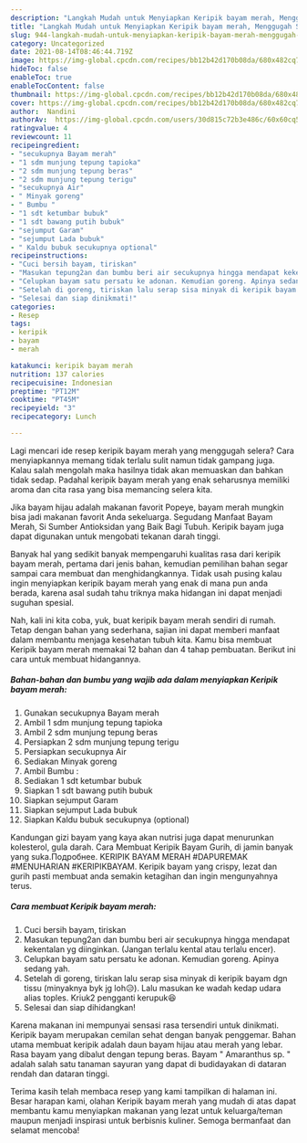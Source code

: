 ```yaml
---
description: "Langkah Mudah untuk Menyiapkan Keripik bayam merah, Menggugah Selera"
title: "Langkah Mudah untuk Menyiapkan Keripik bayam merah, Menggugah Selera"
slug: 944-langkah-mudah-untuk-menyiapkan-keripik-bayam-merah-menggugah-selera
category: Uncategorized
date: 2021-08-14T08:46:44.719Z
image: https://img-global.cpcdn.com/recipes/bb12b42d170b08da/680x482cq70/keripik-bayam-merah-foto-resep-utama.jpg
hideToc: false
enableToc: true
enableTocContent: false
thumbnail: https://img-global.cpcdn.com/recipes/bb12b42d170b08da/680x482cq70/keripik-bayam-merah-foto-resep-utama.jpg
cover: https://img-global.cpcdn.com/recipes/bb12b42d170b08da/680x482cq70/keripik-bayam-merah-foto-resep-utama.jpg
author:  Nandini
authorAv:  https://img-global.cpcdn.com/users/30d815c72b3e486c/60x60cq50/avatar.jpg
ratingvalue: 4
reviewcount: 11
recipeingredient:
- "secukupnya Bayam merah"
- "1 sdm munjung tepung tapioka"
- "2 sdm munjung tepung beras"
- "2 sdm munjung tepung terigu"
- "secukupnya Air"
- " Minyak goreng"
- " Bumbu "
- "1 sdt ketumbar bubuk"
- "1 sdt bawang putih bubuk"
- "sejumput Garam"
- "sejumput Lada bubuk"
- " Kaldu bubuk secukupnya optional"
recipeinstructions:
- "Cuci bersih bayam, tiriskan"
- "Masukan tepung2an dan bumbu beri air secukupnya hingga mendapat kekentalan yg diinginkan. (Jangan terlalu kental atau terlalu encer)."
- "Celupkan bayam satu persatu ke adonan. Kemudian goreng. Apinya sedang yah."
- "Setelah di goreng, tiriskan lalu serap sisa minyak di keripik bayam dgn tissu (minyaknya byk jg loh😥). Lalu masukan ke wadah kedap udara alias toples. Kriuk2 pengganti kerupuk😆"
- "Selesai dan siap dinikmati!"
categories:
- Resep
tags:
- keripik
- bayam
- merah

katakunci: keripik bayam merah 
nutrition: 137 calories
recipecuisine: Indonesian
preptime: "PT12M"
cooktime: "PT45M"
recipeyield: "3"
recipecategory: Lunch

---
```



Lagi mencari ide resep keripik bayam merah yang menggugah selera? Cara menyiapkannya memang tidak terlalu sulit namun tidak gampang juga. Kalau salah mengolah maka hasilnya tidak akan memuaskan dan bahkan tidak sedap. Padahal keripik bayam merah yang enak seharusnya memiliki aroma dan cita rasa yang bisa memancing selera kita.


Jika bayam hijau adalah makanan favorit Popeye, bayam merah mungkin bisa jadi makanan favorit Anda sekeluarga. Segudang Manfaat Bayam Merah, Si Sumber Antioksidan yang Baik Bagi Tubuh. Keripik bayam juga dapat digunakan untuk mengobati tekanan darah tinggi.

Banyak hal yang sedikit banyak mempengaruhi kualitas rasa dari keripik bayam merah, pertama dari jenis bahan, kemudian pemilihan bahan segar sampai cara membuat dan menghidangkannya. Tidak usah pusing kalau ingin menyiapkan keripik bayam merah yang enak di mana pun anda berada, karena asal sudah tahu triknya maka hidangan ini dapat menjadi suguhan spesial.


Nah, kali ini kita coba, yuk, buat keripik bayam merah sendiri di rumah. Tetap dengan bahan yang sederhana, sajian ini dapat memberi manfaat dalam membantu menjaga kesehatan tubuh kita. Kamu bisa membuat Keripik bayam merah memakai 12 bahan dan 4 tahap pembuatan. Berikut ini cara untuk membuat hidangannya.

<!--inarticleads1-->

##### Bahan-bahan dan bumbu yang wajib ada dalam menyiapkan Keripik bayam merah:

1. Gunakan secukupnya Bayam merah
1. Ambil 1 sdm munjung tepung tapioka
1. Ambil 2 sdm munjung tepung beras
1. Persiapkan 2 sdm munjung tepung terigu
1. Persiapkan secukupnya Air
1. Sediakan  Minyak goreng
1. Ambil  Bumbu :
1. Sediakan 1 sdt ketumbar bubuk
1. Siapkan 1 sdt bawang putih bubuk
1. Siapkan sejumput Garam
1. Siapkan sejumput Lada bubuk
1. Siapkan  Kaldu bubuk secukupnya (optional)


Kandungan gizi bayam yang kaya akan nutrisi juga dapat menurunkan kolesterol, gula darah. Cara Membuat Keripik Bayam Gurih, di jamin banyak yang suka.Подробнее. KERIPIK BAYAM MERAH #DAPUREMAK #MENUHARIAN #KERIPIKBAYAM. Keripik bayam yang crispy, lezat dan gurih pasti membuat anda semakin ketagihan dan ingin mengunyahnya terus. 

<!--inarticleads2-->

##### Cara membuat Keripik bayam merah:

1. Cuci bersih bayam, tiriskan
1. Masukan tepung2an dan bumbu beri air secukupnya hingga mendapat kekentalan yg diinginkan. (Jangan terlalu kental atau terlalu encer).
1. Celupkan bayam satu persatu ke adonan. Kemudian goreng. Apinya sedang yah.
1. Setelah di goreng, tiriskan lalu serap sisa minyak di keripik bayam dgn tissu (minyaknya byk jg loh😥). Lalu masukan ke wadah kedap udara alias toples. Kriuk2 pengganti kerupuk😆
1. Selesai dan siap dihidangkan!

Karena makanan ini mempunyai sensasi rasa tersendiri untuk dinikmati. Keripik bayam merupakan cemilan sehat dengan banyak penggemar. Bahan utama membuat keripik adalah daun bayam hijau atau merah yang lebar. Rasa bayam yang dibalut dengan tepung beras. Bayam &#34; Amaranthus sp. &#34; adalah salah satu tanaman sayuran yang dapat di budidayakan di dataran rendah dan dataran tinggi. 

Terima kasih telah membaca resep yang kami tampilkan di halaman ini. Besar harapan kami, olahan Keripik bayam merah yang mudah di atas dapat membantu kamu menyiapkan makanan yang lezat untuk keluarga/teman maupun menjadi inspirasi untuk berbisnis kuliner. Semoga bermanfaat dan selamat mencoba!
